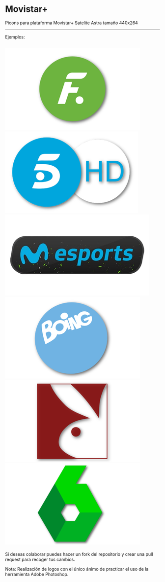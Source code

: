 # Movistar+

Picons para plataforma Movistar+ Satelite Astra tamaño 440x264

----
Ejemplos:

![alt text](https://raw.githubusercontent.com/rulogarcillan/picons_movistarplus/master/picon/1_0_1_77BC_40A_1_C00000_0_0_0.png)
![alt text](https://raw.githubusercontent.com/rulogarcillan/picons_movistarplus/master/picon/1_0_19_7536_426_1_C00000_0_0_0.png)
![alt text](https://raw.githubusercontent.com/rulogarcillan/picons_movistarplus/master/picon/1_0_1_7607_408_1_C00000_0_0_0.png)
![alt text](https://raw.githubusercontent.com/rulogarcillan/picons_movistarplus/master/picon/1_0_1_749E_41C_1_C00000_0_0_0.png)
![alt text](https://raw.githubusercontent.com/rulogarcillan/picons_movistarplus/master/picon/1_0_1_778B_424_1_C00000_0_0_0.png)
![alt text](https://raw.githubusercontent.com/rulogarcillan/picons_movistarplus/master/picon/1_0_1_77BF_40A_1_C00000_0_0_0.png)
----
Si deseas colaborar puedes hacer un fork del repositorio y crear una pull request para recoger tus cambios.

Nota: Realización de logos con el único ánimo de practicar el uso de la herramienta Adobe Photoshop.




